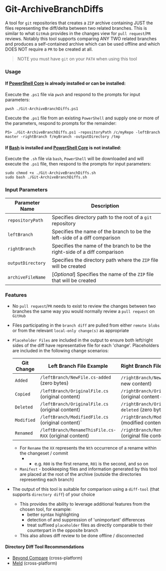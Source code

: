 # Git-ArchiveBranchDiffs

A tool for `git` repositories that creates a `ZIP` archive containing JUST the files representing the diff/delta between two related branches.  This is similar to what `GitHub` provides in the changes view for `pull request`/`PR` reviews.  Notably this tool supports comparing ANY TWO related branches and produces a self-contained archive which can be used offline and which DOES NOT require a `PR` to be created at all.

> NOTE you must have `git` on your `PATH` when using this tool

### Usage

#### If [PowerShell Core](https://github.com/PowerShell/PowerShell) is already installed or can be installed:

Execute the `.ps1` file via `pwsh` and respond to the prompts for input parameters:

```shell
pwsh ./Git-ArchiveBranchDiffs.ps1
```

Execute the `.ps1` file from an existing `PowerShell` and supply one or more of the parameters, respond to prompts for the remainder:

```shell
PS> ./Git-ArchiveBranchDiffs.ps1 -repositoryPath /c/myRepo -leftBranch master -rightBranch f/myBranch -outputDirectory /tmp
```

#### If [Bash](https://en.wikipedia.org/wiki/Bash_(Unix_shell)) is installed and [PowerShell Core](https://github.com/PowerShell/PowerShell) is not installed:

Execute the `.sh` file via `bash`, `PowerShell` will be downloaded and will execute the `.ps1` file, then respond to the prompts for input parameters:

```shell
sudo chmod +x ./Git-ArchiveBranchDiffs.sh
sudo bash ./Git-ArchiveBranchDiffs.sh
```

### Input Parameters

| Parameter Name    | Description                                                  |
| ----------------- | ------------------------------------------------------------ |
| `repositoryPath`  | Specifies directory path to the root of a `git` repository   |
| `leftBranch`      | Specifies the name of the branch to be the left-side of a diff comparison |
| `rightBranch`     | Specifies the name of the branch to be the right-side of a diff comparison |
| `outputDirectory` | Specifies the directory path where the `ZIP` file will be created |
| `archiveFileName` | [*Optional*] Specifies the name of the `ZIP` file that will be created |

### Features

- No `pull request`/`PR` needs to exist to review the changes between two branches the same way you would normally review a `pull request` on `GitHub`

- Files participating in the `branch diff` are pulled from either `remote blobs` or from the relevant `local-only change(s)` as appropriate

- `Placeholder Files` are included in the output to ensure both left/right sides of the diff have representative file for each 'change'.  Placeholders are included in the following change scenarios:

  | Git Change | Left Branch File Example                               | Right Branch File Example                                    |
  | ---------- | ------------------------------------------------------ | :----------------------------------------------------------- |
  | `Added`    | `/leftBranch/NewFile.cs-added` (zero bytes)            | `/rightBranch/NewFile.cs` (new file, new content)            |
  | `Copied`   | `/leftBranch/OriginalFile.cs` (original content)       | `/rightBranch/OriginalFileCopied.cs` (original content copied) |
  | `Deleted`  | `/leftBranch/OriginalFile.cs` (original content)       | `/rightBranch/OriginalFile.cs-deleted` (zero bytes)          |
  | `Modified` | `/leftBranch/ModifiedFile.cs` (original content)`      | `/rightBranch/ModifiedFile.cs` (modified content)            |
  | `Renamed`  | `/leftBranch/RenameThisFile.cs-RXX` (original content) | `/rightBranch/RenamedFile.cs` (original file content, new file name) |

  - For `Rename` the `XX` represents the `Nth` occurrence of a rename within the changeset / commit
    - - e.g. `R00` is the first rename, `R01` is the second, and so on
  - `Manifest` - bookkeeping files and information generated by this tool are placed at the root of the archive (outside the directories representing each branch)

- The output of this tool is suitable for comparison using a `diff-tool` (that supports `directory diff`) of your choice

  - This provides the ability to leverage additional features from the chosen tool, for example:
    - better syntax highlighting
    - detection of and suppression of 'unimportant' differences
    - treat suffixed `placeholder` files as directly comparable to their counterpart in the opposite branch
  - This also allows diff review to be done offline / disconnected

#### Directory Diff Tool Recommendations

- [Beyond Compare](https://www.scootersoftware.com/) (cross-platform)
- [Meld](http://meldmerge.org/) (cross-platform)
